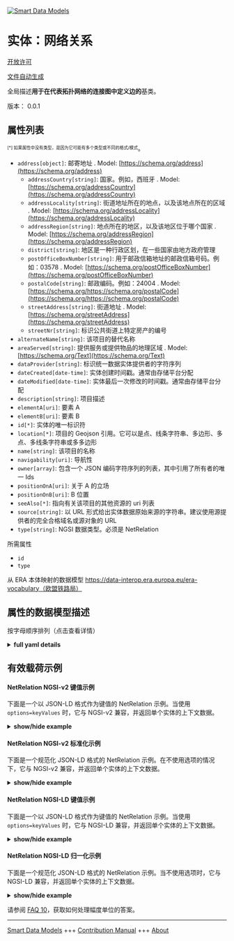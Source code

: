 <!-- 10-Header -->  
[![Smart Data Models](https://smartdatamodels.org/wp-content/uploads/2022/01/SmartDataModels_logo.png "Logo")](https://smartdatamodels.org)  
实体：网络关系  
=======<!-- /10-Header -->  
<!-- 15-License -->  
[开放许可](https://github.com/smart-data-models//dataModel.ERA/blob/master/NetRelation/LICENSE.md)  
[文件自动生成](https://docs.google.com/presentation/d/e/2PACX-1vTs-Ng5dIAwkg91oTTUdt8ua7woBXhPnwavZ0FxgR8BsAI_Ek3C5q97Nd94HS8KhP-r_quD4H0fgyt3/pub?start=false&loop=false&delayms=3000#slide=id.gb715ace035_0_60)  
<!-- /15-License -->  
<!-- 20-Description -->  
全局描述**用于在代表拓扑网络的连接图中定义边的**基类。  
版本： 0.0.1  
<!-- /20-Description -->  
<!-- 30-PropertiesList -->  

## 属性列表  

<sup><sub>[*] 如果属性中没有类型，是因为它可能有多个类型或不同的格式/模式</sub></sup>。  
- `address[object]`: 邮寄地址  . Model: [https://schema.org/address](https://schema.org/address)	- `addressCountry[string]`: 国家。例如，西班牙  . Model: [https://schema.org/addressCountry](https://schema.org/addressCountry)  
	- `addressLocality[string]`: 街道地址所在的地点，以及该地点所在的区域  . Model: [https://schema.org/addressLocality](https://schema.org/addressLocality)  
	- `addressRegion[string]`: 地点所在的地区，以及该地区位于哪个国家  . Model: [https://schema.org/addressRegion](https://schema.org/addressRegion)  
	- `district[string]`: 地区是一种行政区划，在一些国家由地方政府管理    
	- `postOfficeBoxNumber[string]`: 用于邮政信箱地址的邮政信箱号码。例如：03578  . Model: [https://schema.org/postOfficeBoxNumber](https://schema.org/postOfficeBoxNumber)  
	- `postalCode[string]`: 邮政编码。例如：24004  . Model: [https://schema.org/https://schema.org/postalCode](https://schema.org/https://schema.org/postalCode)  
	- `streetAddress[string]`: 街道地址  . Model: [https://schema.org/streetAddress](https://schema.org/streetAddress)  
	- `streetNr[string]`: 标识公共街道上特定房产的编号    
- `alternateName[string]`: 该项目的替代名称  - `areaServed[string]`: 提供服务或提供物品的地理区域  . Model: [https://schema.org/Text](https://schema.org/Text)- `dataProvider[string]`: 标识统一数据实体提供者的字符序列  - `dateCreated[date-time]`: 实体创建时间戳。通常由存储平台分配  - `dateModified[date-time]`: 实体最后一次修改的时间戳。通常由存储平台分配  - `description[string]`: 项目描述  - `elementA[uri]`: 要素 A  - `elementB[uri]`: 要素 B  - `id[*]`: 实体的唯一标识符  - `location[*]`: 项目的 Geojson 引用。它可以是点、线条字符串、多边形、多点、多线条字符串或多多边形  - `name[string]`: 该项目的名称  - `navigability[uri]`: 导航性  - `owner[array]`: 包含一个 JSON 编码字符序列的列表，其中引用了所有者的唯一 Ids  - `positionOnA[uri]`: 关于 A 的立场  - `positionOnB[uri]`: B 位置  - `seeAlso[*]`: 指向有关该项目的其他资源的 uri 列表  - `source[string]`: 以 URL 形式给出实体数据原始来源的字符串。建议使用源提供者的完全合格域名或源对象的 URL  - `type[string]`: NGSI 数据类型。必须是 NetRelation  <!-- /30-PropertiesList -->  
<!-- 35-RequiredProperties -->  
所需属性  
- `id`  - `type`  <!-- /35-RequiredProperties -->  
<!-- 40-RequiredProperties -->  
从 ERA 本体映射的数据模型 https://data-interop.era.europa.eu/era-vocabulary（欧盟铁路局）  
<!-- /40-RequiredProperties -->  
<!-- 50-DataModelHeader -->  
## 属性的数据模型描述  
按字母顺序排列（点击查看详情）  
<!-- /50-DataModelHeader -->  
<!-- 60-ModelYaml -->  
<details><summary><strong>full yaml details</strong></summary>    
```yaml  
NetRelation:    
  description: Base class for defining edges in the connectivity graph representing the topological network.    
  properties:    
    address:    
      description: The mailing address    
      properties:    
        addressCountry:    
          description: 'The country. For example, Spain'    
          type: string    
          x-ngsi:    
            model: https://schema.org/addressCountry    
            type: Property    
        addressLocality:    
          description: 'The locality in which the street address is, and which is in the region'    
          type: string    
          x-ngsi:    
            model: https://schema.org/addressLocality    
            type: Property    
        addressRegion:    
          description: 'The region in which the locality is, and which is in the country'    
          type: string    
          x-ngsi:    
            model: https://schema.org/addressRegion    
            type: Property    
        district:    
          description: 'A district is a type of administrative division that, in some countries, is managed by the local government'    
          type: string    
          x-ngsi:    
            type: Property    
        postOfficeBoxNumber:    
          description: 'The post office box number for PO box addresses. For example, 03578'    
          type: string    
          x-ngsi:    
            model: https://schema.org/postOfficeBoxNumber    
            type: Property    
        postalCode:    
          description: 'The postal code. For example, 24004'    
          type: string    
          x-ngsi:    
            model: https://schema.org/https://schema.org/postalCode    
            type: Property    
        streetAddress:    
          description: The street address    
          type: string    
          x-ngsi:    
            model: https://schema.org/streetAddress    
            type: Property    
        streetNr:    
          description: Number identifying a specific property on a public street    
          type: string    
          x-ngsi:    
            type: Property    
      type: object    
      x-ngsi:    
        model: https://schema.org/address    
        type: Property    
    alternateName:    
      description: An alternative name for this item    
      type: string    
      x-ngsi:    
        type: Property    
    areaServed:    
      description: The geographic area where a service or offered item is provided    
      type: string    
      x-ngsi:    
        model: https://schema.org/Text    
        type: Property    
    dataProvider:    
      description: A sequence of characters identifying the provider of the harmonised data entity    
      type: string    
      x-ngsi:    
        type: Property    
    dateCreated:    
      description: Entity creation timestamp. This will usually be allocated by the storage platform    
      format: date-time    
      type: string    
      x-ngsi:    
        type: Property    
    dateModified:    
      description: Timestamp of the last modification of the entity. This will usually be allocated by the storage platform    
      format: date-time    
      type: string    
      x-ngsi:    
        type: Property    
    description:    
      description: A description of this item    
      type: string    
      x-ngsi:    
        type: Property    
    elementA:    
      description: Element A    
      format: uri    
      type: string    
      x-ngsi:    
        type: Relationship    
    elementB:    
      description: Element B    
      format: uri    
      type: string    
      x-ngsi:    
        type: Relationship    
    id:    
      anyOf:    
        - description: Identifier format of any NGSI entity    
          maxLength: 256    
          minLength: 1    
          pattern: ^[\w\-\.\{\}\$\+\*\[\]`|~^@!,:\\]+$    
          type: string    
          x-ngsi:    
            type: Property    
        - description: Identifier format of any NGSI entity    
          format: uri    
          type: string    
          x-ngsi:    
            type: Property    
      description: Unique identifier of the entity    
      x-ngsi:    
        type: Property    
    location:    
      description: 'Geojson reference to the item. It can be Point, LineString, Polygon, MultiPoint, MultiLineString or MultiPolygon'    
      oneOf:    
        - description: Geojson reference to the item. Point    
          properties:    
            bbox:    
              items:    
                type: number    
              minItems: 4    
              type: array    
            coordinates:    
              items:    
                type: number    
              minItems: 2    
              type: array    
            type:    
              enum:    
                - Point    
              type: string    
          required:    
            - type    
            - coordinates    
          title: GeoJSON Point    
          type: object    
          x-ngsi:    
            type: GeoProperty    
        - description: Geojson reference to the item. LineString    
          properties:    
            bbox:    
              items:    
                type: number    
              minItems: 4    
              type: array    
            coordinates:    
              items:    
                items:    
                  type: number    
                minItems: 2    
                type: array    
              minItems: 2    
              type: array    
            type:    
              enum:    
                - LineString    
              type: string    
          required:    
            - type    
            - coordinates    
          title: GeoJSON LineString    
          type: object    
          x-ngsi:    
            type: GeoProperty    
        - description: Geojson reference to the item. Polygon    
          properties:    
            bbox:    
              items:    
                type: number    
              minItems: 4    
              type: array    
            coordinates:    
              items:    
                items:    
                  items:    
                    type: number    
                  minItems: 2    
                  type: array    
                minItems: 4    
                type: array    
              type: array    
            type:    
              enum:    
                - Polygon    
              type: string    
          required:    
            - type    
            - coordinates    
          title: GeoJSON Polygon    
          type: object    
          x-ngsi:    
            type: GeoProperty    
        - description: Geojson reference to the item. MultiPoint    
          properties:    
            bbox:    
              items:    
                type: number    
              minItems: 4    
              type: array    
            coordinates:    
              items:    
                items:    
                  type: number    
                minItems: 2    
                type: array    
              type: array    
            type:    
              enum:    
                - MultiPoint    
              type: string    
          required:    
            - type    
            - coordinates    
          title: GeoJSON MultiPoint    
          type: object    
          x-ngsi:    
            type: GeoProperty    
        - description: Geojson reference to the item. MultiLineString    
          properties:    
            bbox:    
              items:    
                type: number    
              minItems: 4    
              type: array    
            coordinates:    
              items:    
                items:    
                  items:    
                    type: number    
                  minItems: 2    
                  type: array    
                minItems: 2    
                type: array    
              type: array    
            type:    
              enum:    
                - MultiLineString    
              type: string    
          required:    
            - type    
            - coordinates    
          title: GeoJSON MultiLineString    
          type: object    
          x-ngsi:    
            type: GeoProperty    
        - description: Geojson reference to the item. MultiLineString    
          properties:    
            bbox:    
              items:    
                type: number    
              minItems: 4    
              type: array    
            coordinates:    
              items:    
                items:    
                  items:    
                    items:    
                      type: number    
                    minItems: 2    
                    type: array    
                  minItems: 4    
                  type: array    
                type: array    
              type: array    
            type:    
              enum:    
                - MultiPolygon    
              type: string    
          required:    
            - type    
            - coordinates    
          title: GeoJSON MultiPolygon    
          type: object    
          x-ngsi:    
            type: GeoProperty    
      x-ngsi:    
        type: GeoProperty    
    name:    
      description: The name of this item    
      type: string    
      x-ngsi:    
        type: Property    
    navigability:    
      description: Navigability    
      format: uri    
      type: string    
      x-ngsi:    
        type: Relationship    
    owner:    
      description: A List containing a JSON encoded sequence of characters referencing the unique Ids of the owner(s)    
      items:    
        anyOf:    
          - description: Identifier format of any NGSI entity    
            maxLength: 256    
            minLength: 1    
            pattern: ^[\w\-\.\{\}\$\+\*\[\]`|~^@!,:\\]+$    
            type: string    
            x-ngsi:    
              type: Property    
          - description: Identifier format of any NGSI entity    
            format: uri    
            type: string    
            x-ngsi:    
              type: Property    
        description: Unique identifier of the entity    
        x-ngsi:    
          type: Property    
      type: array    
      x-ngsi:    
        type: Property    
    positionOnA:    
      description: Position on A    
      format: uri    
      type: string    
      x-ngsi:    
        type: Relationship    
    positionOnB:    
      description: Position on B    
      format: uri    
      type: string    
      x-ngsi:    
        type: Relationship    
    seeAlso:    
      description: list of uri pointing to additional resources about the item    
      oneOf:    
        - items:    
            format: uri    
            type: string    
          minItems: 1    
          type: array    
        - format: uri    
          type: string    
      x-ngsi:    
        type: Property    
    source:    
      description: 'A sequence of characters giving the original source of the entity data as a URL. Recommended to be the fully qualified domain name of the source provider, or the URL to the source object'    
      type: string    
      x-ngsi:    
        type: Property    
    type:    
      description: NGSI data type. It has to be NetRelation    
      enum:    
        - NetRelation    
      type: string    
      x-ngsi:    
        type: Property    
  required:    
    - id    
    - type    
  type: object    
  x-derived-from: http://data.europa.eu/949/NetRelation    
  x-disclaimer: 'Redistribution and use in source and binary forms, with or without modification, are permitted  provided that the license conditions are met. Copyleft (c) 2023 Contributors to Smart Data Models Program'    
  x-license-url: https://github.com/smart-data-models/dataModel.ERA/blob/master/NetRelation/LICENSE.md    
  x-model-schema: https://smart-data-models.github.io/dataModel.ERA/Certificate/schema.json    
  x-model-tags: 'ERA vocabulary, railway, train'    
  x-version: 0.0.1    
```  
</details>    
<!-- /60-ModelYaml -->  
<!-- 70-MiddleNotes -->  
<!-- /70-MiddleNotes -->  
<!-- 80-Examples -->  
## 有效载荷示例  
#### NetRelation NGSI-v2 键值示例  
下面是一个以 JSON-LD 格式作为键值的 NetRelation 示例。当使用 `options=keyValues` 时，它与 NGSI-v2 兼容，并返回单个实体的上下文数据。  
<details><summary><strong>show/hide example</strong></summary>    
```json  
{  
  "id": "urn:ngsi-ld:NetRelation:id:QVEK:97020978",  
  "dateCreated": "2002-11-19T10:23:16Z",  
  "dateModified": "2003-03-10T03:36:36Z",  
  "source": "Radio occur group guy together. Prepare which behavior maybe watch actually Republican paper.",  
  "name": "Coach economic ",  
  "alternateName": "Friend film shake president politics. Glass but left business question side. Push despite education group house.",  
  "description": "Threat instead a loss add politics.",  
  "dataProvider": "Development reach series assume. Real attention today community.",  
  "owner": [  
    "urn:ngsi-ld:NetRelation:items:MAOY:99573659",  
    "urn:ngsi-ld:NetRelation:items:BYQO:04488951"  
  ],  
  "seeAlso": [  
    "urn:ngsi-ld:NetRelation:items:VYGL:22233826"  
  ],  
  "location": {  
    "type": "Point",  
    "coordinates": [  
      89.9053455,  
      -11.456382  
    ]  
  },  
  "address": {  
    "streetAddress": "Clearly chance feel operation able win me. Full firm save.",  
    "addressLocality": "Morning could approa",  
    "addressRegion": "Pressure side account matter so. Ta",  
    "addressCountry": "East back help hundred pay record. Language explain summer min",  
    "postalCode": "Leader view he decision could personal clear. World per",  
    "postOfficeBoxNumber": "White language agency east. Who mother mother same leave them rule.",  
    "streetNr": "Health I particular west. Floor Congress individual someone into ever foot.",  
    "district": "Have when good news trade above. Individual p"  
  },  
  "areaServed": "Spea",  
  "type": "NetRelation",  
  "elementA": "urn:ngsi-ld:NetRelation:elementA:TUIU:78345951",  
  "elementB": "urn:ngsi-ld:NetRelation:elementB:DHHX:71184798",  
  "navigability": "urn:ngsi-ld:NetRelation:navigability:TZOM:33501230",  
  "positionOnA": "urn:ngsi-ld:NetRelation:positionOnA:YSDM:89916223",  
  "positionOnB": "urn:ngsi-ld:NetRelation:positionOnB:IYRF:06079262"  
}  
```  
</details>  
#### NetRelation NGSI-v2 标准化示例  
下面是一个规范化 JSON-LD 格式的 NetRelation 示例。在不使用选项的情况下，它与 NGSI-v2 兼容，并返回单个实体的上下文数据。  
<details><summary><strong>show/hide example</strong></summary>    
```json  
{  
  "id": "urn:ngsi-ld:NetRelation:id:QVEK:97020978",  
  "dateCreated": {  
    "type": "DateTime",  
    "value": "2002-11-19T10:23:16Z"  
  },  
  "dateModified": {  
    "type": "DateTime",  
    "value": "2003-03-10T03:36:36Z"  
  },  
  "source": {  
    "type": "Text",  
    "value": "Radio occur group guy together. Prepare which behavior maybe watch actually Republican paper."  
  },  
  "name": {  
    "type": "Text",  
    "value": "Coach economic "  
  },  
  "alternateName": {  
    "type": "Text",  
    "value": "Friend film shake president politics. Glass but left business question side. Push despite education group house."  
  },  
  "description": {  
    "type": "Text",  
    "value": "Threat instead a loss add politics."  
  },  
  "dataProvider": {  
    "type": "Text",  
    "value": "Development reach series assume. Real attention today community."  
  },  
  "owner": {  
    "type": "StructuredValue",  
    "value": [  
      "urn:ngsi-ld:NetRelation:items:MAOY:99573659",  
      "urn:ngsi-ld:NetRelation:items:BYQO:04488951"  
    ]  
  },  
  "seeAlso": {  
    "type": "StructuredValue",  
    "value": [  
      "urn:ngsi-ld:NetRelation:items:VYGL:22233826"  
    ]  
  },  
  "location": {  
    "type": "geo:json",  
    "value": {  
      "type": "Point",  
      "coordinates": {  
        "type": "StructuredValue",  
        "value": [  
          89.9053455,  
          -11.456382  
        ]  
      }  
    }  
  },  
  "address": {  
    "type": "StructuredValue",  
    "value": {  
      "streetAddress": {  
        "type": "Text",  
        "value": "Clearly chance feel operation able win me. Full firm save."  
      },  
      "addressLocality": {  
        "type": "Text",  
        "value": "Morning could approa"  
      },  
      "addressRegion": {  
        "type": "Text",  
        "value": "Pressure side account matter so. Ta"  
      },  
      "addressCountry": {  
        "type": "Text",  
        "value": "East back help hundred pay record. Language explain summer min"  
      },  
      "postalCode": {  
        "type": "Text",  
        "value": "Leader view he decision could personal clear. World per"  
      },  
      "postOfficeBoxNumber": {  
        "type": "Text",  
        "value": "White language agency east. Who mother mother same leave them rule."  
      },  
      "streetNr": {  
        "type": "Text",  
        "value": "Health I particular west. Floor Congress individual someone into ever foot."  
      },  
      "district": {  
        "type": "Text",  
        "value": "Have when good news trade above. Individual p"  
      }  
    }  
  },  
  "areaServed": {  
    "type": "Text",  
    "value": "Spea"  
  },  
  "type": "NetRelation",  
  "elementA": {  
    "type": "Text",  
    "value": "urn:ngsi-ld:NetRelation:elementA:TUIU:78345951"  
  },  
  "elementB": {  
    "type": "Text",  
    "value": "urn:ngsi-ld:NetRelation:elementB:DHHX:71184798"  
  },  
  "navigability": {  
    "type": "Text",  
    "value": "urn:ngsi-ld:NetRelation:navigability:TZOM:33501230"  
  },  
  "positionOnA": {  
    "type": "Text",  
    "value": "urn:ngsi-ld:NetRelation:positionOnA:YSDM:89916223"  
  },  
  "positionOnB": {  
    "type": "Text",  
    "value": "urn:ngsi-ld:NetRelation:positionOnB:IYRF:06079262"  
  }  
}  
```  
</details>  
#### NetRelation NGSI-LD 键值示例  
下面是一个以 JSON-LD 格式作为键值的 NetRelation 示例。当使用 `options=keyValues` 时，它与 NGSI-LD 兼容，并返回单个实体的上下文数据。  
<details><summary><strong>show/hide example</strong></summary>    
```json  
{  
  "id": "urn:ngsi-ld:NetRelation:id:QVEK:97020978",  
  "dateCreated": "2002-11-19T10:23:16Z",  
  "dateModified": "2003-03-10T03:36:36Z",  
  "source": "Radio occur group guy together. Prepare which behavior maybe watch actually Republican paper.",  
  "name": "Coach economic ",  
  "alternateName": "Friend film shake president politics. Glass but left business question side. Push despite education group house.",  
  "description": "Threat instead a loss add politics.",  
  "dataProvider": "Development reach series assume. Real attention today community.",  
  "owner": [  
    "urn:ngsi-ld:NetRelation:items:MAOY:99573659",  
    "urn:ngsi-ld:NetRelation:items:BYQO:04488951"  
  ],  
  "seeAlso": [  
    "urn:ngsi-ld:NetRelation:items:VYGL:22233826"  
  ],  
  "location": {  
    "type": "Point",  
    "coordinates": [  
      89.9053455,  
      -11.456382  
    ]  
  },  
  "address": {  
    "streetAddress": "Clearly chance feel operation able win me. Full firm save.",  
    "addressLocality": "Morning could approa",  
    "addressRegion": "Pressure side account matter so. Ta",  
    "addressCountry": "East back help hundred pay record. Language explain summer min",  
    "postalCode": "Leader view he decision could personal clear. World per",  
    "postOfficeBoxNumber": "White language agency east. Who mother mother same leave them rule.",  
    "streetNr": "Health I particular west. Floor Congress individual someone into ever foot.",  
    "district": "Have when good news trade above. Individual p"  
  },  
  "areaServed": "Spea",  
  "type": "NetRelation",  
  "elementA": "urn:ngsi-ld:NetRelation:elementA:TUIU:78345951",  
  "elementB": "urn:ngsi-ld:NetRelation:elementB:DHHX:71184798",  
  "navigability": "urn:ngsi-ld:NetRelation:navigability:TZOM:33501230",  
  "positionOnA": "urn:ngsi-ld:NetRelation:positionOnA:YSDM:89916223",  
  "positionOnB": "urn:ngsi-ld:NetRelation:positionOnB:IYRF:06079262",  
  "@context": [  
    "https://raw.githubusercontent.com/smart-data-models/dataModel.ERA/master/context.jsonld"  
  ]  
}  
```  
</details>  
#### NetRelation NGSI-LD 归一化示例  
下面是一个规范化 JSON-LD 格式的 NetRelation 示例。当不使用选项时，它与 NGSI-LD 兼容，并返回单个实体的上下文数据。  
<details><summary><strong>show/hide example</strong></summary>    
```json  
{  
  "id": "urn:ngsi-ld:NetRelation:id:JUHL:24845257",  
  "dateCreated": {  
    "type": "Property",  
    "value": {  
      "@type": "DateTime",  
      "@value": "1974-03-26T06:21:22Z"  
    }  
  },  
  "dateModified": {  
    "type": "Property",  
    "value": {  
      "@type": "DateTime",  
      "@value": "1991-11-25T01:27:05Z"  
    }  
  },  
  "source": {  
    "type": "Property",  
    "value": "Get able seven not return identify son could. Wish prevent way."  
  },  
  "name": {  
    "type": "Property",  
    "value": "Project nation tea"  
  },  
  "alternateName": {  
    "type": "Property",  
    "value": "Interest since th"  
  },  
  "description": {  
    "type": "Property",  
    "value": "Another whom experience Republican majority maybe. Deal security score accept hour vote. Executive church manage imp"  
  },  
  "dataProvider": {  
    "type": "Property",  
    "value": "Heavy under today name available."  
  },  
  "owner": {  
    "type": "Property",  
    "value": [  
      "urn:ngsi-ld:NetRelation:items:MCOV:78184970",  
      "urn:ngsi-ld:NetRelation:items:WFNU:46021273"  
    ]  
  },  
  "seeAlso": {  
    "type": "Property",  
    "value": [  
      "urn:ngsi-ld:NetRelation:items:KMWK:60383200"  
    ]  
  },  
  "location": {  
    "type": "Property",  
    "value": {  
      "type": "Point",  
      "coordinates": [  
        6.426867,  
        -155.118055  
      ]  
    }  
  },  
  "address": {  
    "type": "Property",  
    "value": {  
      "streetAddress": "Somebody our issue myself meeting begin knowledge. Best Mr hit sing society economy.",  
      "addressLocality": "Find life economy life sing avoid rock. Similar party tonight natural clear it",  
      "addressRegion": "Pa",  
      "addressCountry": "To push help action score. Brother lose benefit main.",  
      "postalCode": "Base understand particular shake note response trouble spend. Station prevent individual more fl",  
      "postOfficeBoxNumber": "Impact who hand difference even cell never address. Road size back top indeed ",  
      "streetNr": "Race base effect car Mr talk huge blue. Mig",  
      "district": "Describe similar area cu"  
    }  
  },  
  "areaServed": {  
    "type": "Property",  
    "value": "Piece idea want likely turn job. Past "  
  },  
  "type": "NetRelation",  
  "elementA": {  
    "type": "Relationship",  
    "object": "urn:ngsi-ld:NetRelation:elementA:NXWD:06501472"  
  },  
  "elementB": {  
    "type": "Relationship",  
    "object": "urn:ngsi-ld:NetRelation:elementB:CNDJ:23196407"  
  },  
  "navigability": {  
    "type": "Relationship",  
    "object": "urn:ngsi-ld:NetRelation:navigability:TDBB:08079538"  
  },  
  "positionOnA": {  
    "type": "Relationship",  
    "object": "urn:ngsi-ld:NetRelation:positionOnA:WRNS:94567510"  
  },  
  "positionOnB": {  
    "type": "Relationship",  
    "object": "urn:ngsi-ld:NetRelation:positionOnB:POXU:21033119"  
  },  
  "@context": [  
    "https://raw.githubusercontent.com/smart-data-models/dataModel.ERA/master/context.jsonld"  
  ]  
}  
```  
</details><!-- /80-Examples -->  
<!-- 90-FooterNotes -->  
<!-- /90-FooterNotes -->  
<!-- 95-Units -->  
请参阅 [FAQ 10](https://smartdatamodels.org/index.php/faqs/)，获取如何处理幅度单位的答案。  
<!-- /95-Units -->  
<!-- 97-LastFooter -->  
---  
[Smart Data Models](https://smartdatamodels.org) +++ [Contribution Manual](https://bit.ly/contribution_manual) +++ [About](https://bit.ly/Introduction_SDM)<!-- /97-LastFooter -->  
